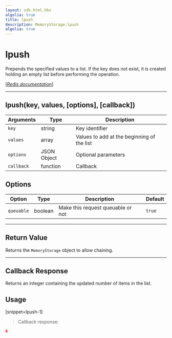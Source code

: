 ```yaml
---
layout: sdk.html.hbs
algolia: true
title: lpush
description: MemoryStorage:lpush
algolia: true
---
```

  

# lpush
Prepends the specified values to a list. If the key does not exist, it is created holding an empty list before performing the operation.

[[_Redis documentation_]](https://redis.io/commands/lpush)

---

## lpush(key, values, [options], [callback])

| Arguments | Type | Description |
|---------------|---------|----------------------------------------|
| `key` | string | Key identifier |
| `values` | array | Values to add at the beginning of the list |
| `options` | JSON Object | Optional parameters |
| `callback` | function | Callback |

## Options

| Option | Type | Description | Default |
|---------------|---------|----------------------------------------|---------|
| `queuable` | boolean | Make this request queuable or not  | ``true`` |

---

## Return Value

Returns the `MemoryStorage` object to allow chaining.

---

## Callback Response

Returns an integer containing the updated number of items in the list.

## Usage

[snippet=lpush-1]
> Callback response:

```json
6
```